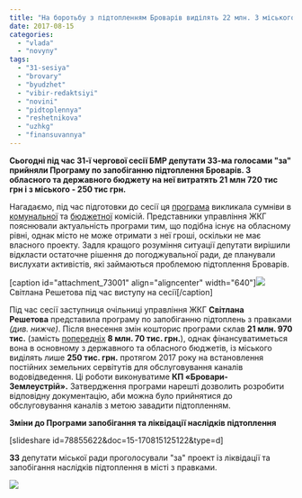 ```yaml
---
title: "На боротьбу з підтопленням Броварів виділять 22 млн. З міського бюджету - 250 тисяч"
date: 2017-08-15
categories: 
  - "vlada"
  - "novyny"
tags: 
  - "31-sesiya"
  - "brovary"
  - "byudzhet"
  - "vibir-redaktsiyi"
  - "novini"
  - "pidtoplennya"
  - "reshetnikova"
  - "uzhkg"
  - "finansuvannya"
---
```


**Сьогодні під час 31-ї чергової сесії БМР депутати 33-ма голосами "за" прийняли Програму по запобіганню підтоплення Броварів. З обласного та державного бюджету на неї витратять 21 млн 720 тис грн і з міського - 250 тис грн.**

Нагадаємо, під час підготовки до сесії ця [програма](http://brovary-rada.gov.ua/documents/27536.html) викликала сумніви в [комунальної](https://mpz.brovary.org/skandal-u-brovarskomu-morzi-deputat-porushuye-monopoliyu-pohovalnoyi-firmy-petro-velykyj/) та [бюджетної](https://mpz.brovary.org/byudzhetna-komisiya-ne-pidtrymuye-reorganizatsiyu-btsrl-ta-vydilennya-koshtiv-go/) комісій. Представники управління ЖКГ пояснювали актуальність програми тим, що подібна існує на обласному рівні, однак місто не може отримати з неї гроші, оскільки не має власного проекту. Задля кращого розуміння ситуації депутати вирішили відкласти остаточне рішення до погоджувальної ради, де планували вислухати активістів, які займаються проблемою підтоплення Броварів.

\[caption id="attachment\_73001" align="aligncenter" width="640"\]![](https://mpz.brovary.org/wp-content/uploads/2017/08/IMG_7553.jpg) Світлана Решетова під час виступу на сесії\[/caption\]

Під час сесії заступниця очільниці управління ЖКГ **Світлана Решетова** представила програму по запобіганню підтоплень з правками _(див. нижче)_. Після внесення змін кошторис програми склав **21 млн. 970 тис.** (замість [попередніх](https://onedrive.live.com/view.aspx?resid=76CC13A1B9E773BD!5484&ithint=file%2cdocx&app=Word&authkey=!AKtkTbed5Zihquc) **8 млн. 70 тис. грн.**), однак фінансуватиметься вона в основному з державного та обласного бюджетів, із міського виділять лише **250 тис. грн.** протягом 2017 року на встановлення постійних земельних сервітутів для обслуговування каналів водовідведення. Ці роботи виконуватиме **КП «Бровари-Землеустрій».** Затвердження програми нарешті дозволить розробити відповідну документацію, аби можна було прийнятися до обслуговування каналів з метою завадити підтопленням.

**Зміни до Програми запобігання та ліквідації наслідків підтоплення** 

\[slideshare id=78855622&doc=15-170815125122&type=d\]

**33** депутати міської ради проголосували "за" проект із ліквідації та запобігання наслідків підтоплення в місті з правками.

![](https://mpz.brovary.org/wp-content/uploads/2017/08/IMG_7556.jpg)
